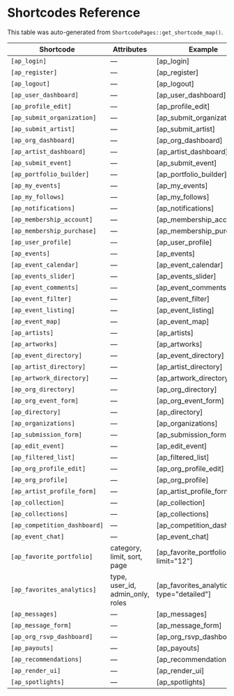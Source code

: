 # Shortcodes Reference

This table was auto-generated from `ShortcodePages::get_shortcode_map()`.

| Shortcode | Attributes | Example |
|-----------|------------|---------|
| `[ap_login]` | — | [ap_login] |
| `[ap_register]` | — | [ap_register] |
| `[ap_logout]` | — | [ap_logout] |
| `[ap_user_dashboard]` | — | [ap_user_dashboard] |
| `[ap_profile_edit]` | — | [ap_profile_edit] |
| `[ap_submit_organization]` | — | [ap_submit_organization] |
| `[ap_submit_artist]` | — | [ap_submit_artist] |
| `[ap_org_dashboard]` | — | [ap_org_dashboard] |
| `[ap_artist_dashboard]` | — | [ap_artist_dashboard] |
| `[ap_submit_event]` | — | [ap_submit_event] |
| `[ap_portfolio_builder]` | — | [ap_portfolio_builder] |
| `[ap_my_events]` | — | [ap_my_events] |
| `[ap_my_follows]` | — | [ap_my_follows] |
| `[ap_notifications]` | — | [ap_notifications] |
| `[ap_membership_account]` | — | [ap_membership_account] |
| `[ap_membership_purchase]` | — | [ap_membership_purchase] |
| `[ap_user_profile]` | — | [ap_user_profile] |
| `[ap_events]` | — | [ap_events] |
| `[ap_event_calendar]` | — | [ap_event_calendar] |
| `[ap_events_slider]` | — | [ap_events_slider] |
| `[ap_event_comments]` | — | [ap_event_comments] |
| `[ap_event_filter]` | — | [ap_event_filter] |
| `[ap_event_listing]` | — | [ap_event_listing] |
| `[ap_event_map]` | — | [ap_event_map] |
| `[ap_artists]` | — | [ap_artists] |
| `[ap_artworks]` | — | [ap_artworks] |
| `[ap_event_directory]` | — | [ap_event_directory] |
| `[ap_artist_directory]` | — | [ap_artist_directory] |
| `[ap_artwork_directory]` | — | [ap_artwork_directory] |
| `[ap_org_directory]` | — | [ap_org_directory] |
| `[ap_org_event_form]` | — | [ap_org_event_form] |
| `[ap_directory]` | — | [ap_directory] |
| `[ap_organizations]` | — | [ap_organizations] |
| `[ap_submission_form]` | — | [ap_submission_form] |
| `[ap_edit_event]` | — | [ap_edit_event] |
| `[ap_filtered_list]` | — | [ap_filtered_list] |
| `[ap_org_profile_edit]` | — | [ap_org_profile_edit] |
| `[ap_org_profile]` | — | [ap_org_profile] |
| `[ap_artist_profile_form]` | — | [ap_artist_profile_form] |
| `[ap_collection]` | — | [ap_collection] |
| `[ap_collections]` | — | [ap_collections] |
| `[ap_competition_dashboard]` | — | [ap_competition_dashboard] |
| `[ap_event_chat]` | — | [ap_event_chat] |
| `[ap_favorite_portfolio]` | category, limit, sort, page | [ap_favorite_portfolio limit="12"] |
| `[ap_favorites_analytics]` | type, user_id, admin_only, roles | [ap_favorites_analytics type="detailed"] |
| `[ap_messages]` | — | [ap_messages] |
| `[ap_message_form]` | — | [ap_message_form] |
| `[ap_org_rsvp_dashboard]` | — | [ap_org_rsvp_dashboard] |
| `[ap_payouts]` | — | [ap_payouts] |
| `[ap_recommendations]` | — | [ap_recommendations] |
| `[ap_render_ui]` | — | [ap_render_ui] |
| `[ap_spotlights]` | — | [ap_spotlights] |
